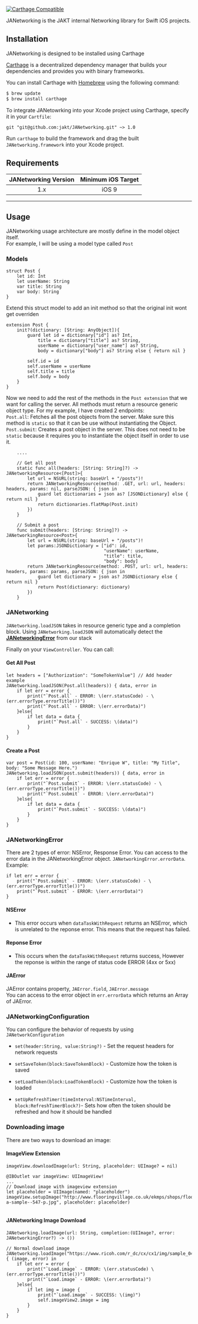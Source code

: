 
[![Carthage Compatible](https://img.shields.io/badge/Carthage-compatible-4BC51D.svg?style=flat)](https://github.com/Carthage/Carthage)

JANetworking is the JAKT internal Networking library for Swift iOS projects.


## Installation
JANetworking is designed to be installed using Carthage

[Carthage](https://github.com/Carthage/Carthage) is a decentralized dependency manager that builds your dependencies and provides you with binary frameworks.

You can install Carthage with [Homebrew](http://brew.sh/) using the following command:

```bash
$ brew update
$ brew install carthage
```

To integrate JANetowrking into your Xcode project using Carthage, specify it in your `Cartfile`:

```ogdl
git "git@github.com:jakt/JANetworking.git" ~> 1.0
```

Run `carthage` to build the framework and drag the built `JANetworking.framework` into your Xcode project.

## Requirements

| JANetworking Version | Minimum iOS Target |
|:--------------------:|:---------------------------:|
| 1.x | iOS 9 |

---

## Usage
JANetworking usage architecture are mostly define in the model object itself.  
For example, I will be using a model type called `Post`

### Models
```
struct Post {
    let id: Int
    let userName: String
    var title: String
    var body: String
}
```

Extend this struct model to add an init method so that the original init wont get overriden
```
extension Post {
    init?(dictionary: [String: AnyObject]){
        guard let id = dictionary["id"] as? Int,
            title = dictionary["title"] as? String,
            userName = dictionary["user_name"] as? String,
            body = dictionary["body"] as? String else { return nil }
        
        self.id = id
        self.userName = userName
        self.title = title
        self.body = body
    }
}
```

Now we need to add the rest of the methods in the `Post extension` that we want for calling the server. All methods must return a resource generic object type. For my example, I have created 2 endpoints:  
`Post.all`: Fetches all the post objects from the server. Make sure this method is `static` so that it can be use without instantiating the Object.   
`Post.submit`: Creates a post object in the server. This does not need to be `static` because it requires you to instantiate the object itself in order to use it. 
```
    ....
    
    // Get all post
    static func all(headers: [String: String]?) -> JANetworkingResource<[Post]>{
        let url = NSURL(string: baseUrl + "/posts")!
        return JANetworkingResource(method: .GET, url: url, headers: headers, params: nil, parseJSON: { json in
            guard let dictionaries = json as? [JSONDictionary] else { return nil }
            return dictionaries.flatMap(Post.init)
        })
    }
    
    // Submit a post
    func submit(headers: [String: String]?) -> JANetworkingResource<Post>{
        let url = NSURL(string: baseUrl + "/posts")!
        let params:JSONDictionary = ["id": id,
                                     "userName": userName,
                                     "title": title,
                                     "body": body]
        return JANetworkingResource(method: .POST, url: url, headers: headers, params: params, parseJSON: { json in
            guard let dictionary = json as? JSONDictionary else { return nil }
            return Post(dictionary: dictionary)
        })
    }
```
### JANetworking
`JANetworking.loadJSON` takes in resource generic type and a completion block. Using `JANetworking.loadJSON` will automatically detect the **[JANetworkingError](#JANetworkingError)**  from our stack

Finally on your `ViewController`. You can call:  
#### Get All Post
```
let headers = ["Authorization": "SomeTokenValue"] // Add header example
JANetworking.loadJSON(Post.all(headers)) { data, error in
    if let err = error {
        print("`Post.all` - ERROR: \(err.statusCode) - \(err.errorType.errorTitle())")
        print("`Post.all` - ERROR: \(err.errorData)")
    }else{
        if let data = data {
            print("`Post.all` - SUCCESS: \(data)")
        }
    }
}
```
#### Create a Post
```
var post = Post(id: 100, userName: "Enrique W", title: "My Title", body: "Some Message Here.")
JANetworking.loadJSON(post.submit(headers)) { data, error in
    if let err = error {
        print("`Post.submit` - ERROR: \(err.statusCode) - \(err.errorType.errorTitle())")
        print("`Post.submit` - ERROR: \(err.errorData)")
    }else{
        if let data = data {
            print("`Post.submit` - SUCCESS: \(data)")
        }
    }
}
```
### JANetworkingError
There are 2 types of error: NSError, Response Error. You can access to the error data in the JANetworkingError object. `JANetworkingError.errorData`. Example:
```
if let err = error {
    print("`Post.submit` - ERROR: \(err.statusCode) - \(err.errorType.errorTitle())")
    print("`Post.submit` - ERROR: \(err.errorData)")
}
```
#### NSError
- This error occurs when `dataTaskWithRequest` returns an NSError, which is unrelated to the reponse error. This means that the request has failed.

#### Reponse Error
 - This occurs when the `dataTaskWithRequest` returns success, However the reponse is within the range of status code ERROR (4xx or 5xx)

#### JAError
JAError contains property, `JAError.field`, `JAError.message`  
 You can access to the error object in `err.errorData` which returns an Array of JAError. 
 
### JANetworkingConfiguration
You can configure the behavior of requests by using `JANetworkConfiguration`  

- `set(header:String, value:String?)` - Set the request headers for network requests
- `setSaveToken(block:SaveTokenBlock)` - Customize how the token is saved
- `setLoadToken(block:LoadTokenBlock)` - Customize how the token is loaded

- `setUpRefreshTimer(timeInterval:NSTimeInterval, block:RefreshTimerBlock?)`- Sets how often the token should be refreshed and how it should be handled

### Downloading image
There are two ways to download an image:
#### ImageView Extension
`imageView.downloadImage(url: String, placeholder: UIImage? = nil)`  
```
@IBOutlet var imageView: UIImageView!
...
// Download image with imageview extension
let placeholder = UIImage(named: "placeholder")
imageView.setupImage("http://www.flooringvillage.co.uk/ekmps/shops/flooringvillage/images/request-a-sample--547-p.jpg", placeholder: placeholder)
        
```
#### JANetworking Image Download
`JANetworking.loadImage(url: String, completion:(UIImage?, error: JANetworkingError?) -> ())`   
```
// Normal download image
JANetworking.loadImage("https://www.ricoh.com/r_dc/cx/cx1/img/sample_04.jpg") { (image, error) in
    if let err = error {
        print("`Load.image` - ERROR: \(err.statusCode) \(err.errorType.errorTitle())")
        print("`Load.image` - ERROR: \(err.errorData)")
    }else{
        if let img = image {
            print("`Load.image` - SUCCESS: \(img)")
            self.imageView2.image = img
        }
    }
}
```